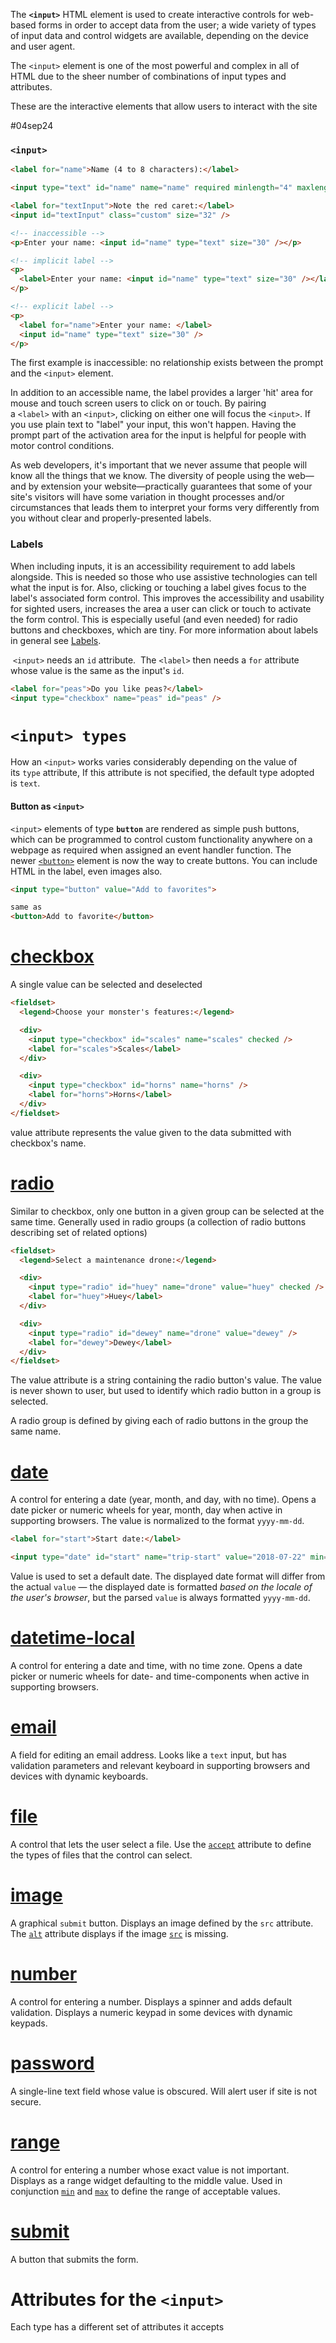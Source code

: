 The **`<input>`** HTML element is used to create interactive controls for web-based forms in order to accept data from the user; a wide variety of types of input data and control widgets are available, depending on the device and user agent. 

The `<input>` element is one of the most powerful and complex in all of HTML due to the sheer number of combinations of input types and attributes.

These are the interactive elements that allow users to interact with the site

#04sep24
### `<input>`           

```html
<label for="name">Name (4 to 8 characters):</label>

<input type="text" id="name" name="name" required minlength="4" maxlength="8" size="10" />
```

```html
<label for="textInput">Note the red caret:</label>
<input id="textInput" class="custom" size="32" />
```

```html
<!-- inaccessible -->
<p>Enter your name: <input id="name" type="text" size="30" /></p>

<!-- implicit label -->
<p>
  <label>Enter your name: <input id="name" type="text" size="30" /></label>
</p>

<!-- explicit label -->
<p>
  <label for="name">Enter your name: </label>
  <input id="name" type="text" size="30" />
</p>
```

The first example is inaccessible: no relationship exists between the prompt and the `<input>` element.

In addition to an accessible name, the label provides a larger 'hit' area for mouse and touch screen users to click on or touch. By pairing a `<label>` with an `<input>`, clicking on either one will focus the `<input>`. If you use plain text to "label" your input, this won't happen. Having the prompt part of the activation area for the input is helpful for people with motor control conditions.

As web developers, it's important that we never assume that people will know all the things that we know. The diversity of people using the web—and by extension your website—practically guarantees that some of your site's visitors will have some variation in thought processes and/or circumstances that leads them to interpret your forms very differently from you without clear and properly-presented labels.

### Labels

When including inputs, it is an accessibility requirement to add labels alongside. This is needed so those who use assistive technologies can tell what the input is for. Also, clicking or touching a label gives focus to the label's associated form control. This improves the accessibility and usability for sighted users, increases the area a user can click or touch to activate the form control. This is especially useful (and even needed) for radio buttons and checkboxes, which are tiny. For more information about labels in general see [Labels](https://developer.mozilla.org/en-US/docs/Web/HTML/Element/input#labels).


 `<input>` needs an `id` attribute. 
 The `<label>` then needs a `for` attribute whose value is the same as the input's `id`.
```html
<label for="peas">Do you like peas?</label>
<input type="checkbox" name="peas" id="peas" />
```


# `<input> types`

How an `<input>` works varies considerably depending on the value of its `type` attribute, 
If this attribute is not specified, the default type adopted is `text`.

#### Button as `<input>`
`<input>` elements of type **`button`** are rendered as simple push buttons, which can be programmed to control custom functionality anywhere on a webpage as required when assigned an event handler function.
The newer [`<button>`](https://developer.mozilla.org/en-US/docs/Web/HTML/Element/button) element is now the way to create buttons. You can include HTML in the label, even images also.

```html
<input type="button" value="Add to favorites">

same as 
<button>Add to favorite</button>
```

# [checkbox](https://developer.mozilla.org/en-US/docs/Web/HTML/Element/input/checkbox)
A single value can be selected and deselected
```html
<fieldset>
  <legend>Choose your monster's features:</legend>

  <div>
    <input type="checkbox" id="scales" name="scales" checked />
    <label for="scales">Scales</label>
  </div>

  <div>
    <input type="checkbox" id="horns" name="horns" />
    <label for="horns">Horns</label>
  </div>
</fieldset>
```

value attribute represents the value given to the data submitted with checkbox's name.

# [radio](https://developer.mozilla.org/en-US/docs/Web/HTML/Element/input/radio)
Similar to checkbox, only one button in a given group can be selected at the same time.
Generally used in radio groups (a collection of radio buttons describing set of related options)
```html
<fieldset>
  <legend>Select a maintenance drone:</legend>

  <div>
    <input type="radio" id="huey" name="drone" value="huey" checked />
    <label for="huey">Huey</label>
  </div>

  <div>
    <input type="radio" id="dewey" name="drone" value="dewey" />
    <label for="dewey">Dewey</label>
  </div>
</fieldset>
```

The value attribute is a string containing the radio button's value.
The value is never shown to user, but used to identify which radio button in a group is selected.

A radio group is defined by giving each of radio buttons in the group the same name.


# [date](https://developer.mozilla.org/en-US/docs/Web/HTML/Element/input/date)
A control for entering a date (year, month, and day, with no time). Opens a date picker or numeric wheels for year, month, day when active in supporting browsers.
The value is normalized to the format `yyyy-mm-dd`.
```html
<label for="start">Start date:</label>

<input type="date" id="start" name="trip-start" value="2018-07-22" min="2018-01-01" max="2018-12-31" />
```

Value is used to set a default date.
The displayed date format will differ from the actual `value` — the displayed date is formatted _based on the locale of the user's browser_, but the parsed `value` is always formatted `yyyy-mm-dd`.

# [datetime-local](https://developer.mozilla.org/en-US/docs/Web/HTML/Element/input/datetime-local)
A control for entering a date and time, with no time zone. Opens a date picker or numeric wheels for date- and time-components when active in supporting browsers.

# [email](https://developer.mozilla.org/en-US/docs/Web/HTML/Element/input/email)
A field for editing an email address. Looks like a `text` input, but has validation parameters and relevant keyboard in supporting browsers and devices with dynamic keyboards.

# [file](https://developer.mozilla.org/en-US/docs/Web/HTML/Element/input/file)
A control that lets the user select a file. Use the [`accept`](https://developer.mozilla.org/en-US/docs/Web/HTML/Element/input#accept) attribute to define the types of files that the control can select.

# [image](https://developer.mozilla.org/en-US/docs/Web/HTML/Element/input/image)
A graphical `submit` button. Displays an image defined by the `src` attribute. The [`alt`](https://developer.mozilla.org/en-US/docs/Web/HTML/Element/input#alt) attribute displays if the image [`src`](https://developer.mozilla.org/en-US/docs/Web/HTML/Element/input#src) is missing.

# [number](https://developer.mozilla.org/en-US/docs/Web/HTML/Element/input/number)
A control for entering a number. Displays a spinner and adds default validation. Displays a numeric keypad in some devices with dynamic keypads.

# [password](https://developer.mozilla.org/en-US/docs/Web/HTML/Element/input/password)
A single-line text field whose value is obscured. Will alert user if site is not secure.

# [range](https://developer.mozilla.org/en-US/docs/Web/HTML/Element/input/range)
A control for entering a number whose exact value is not important. Displays as a range widget defaulting to the middle value. Used in conjunction [`min`](https://developer.mozilla.org/en-US/docs/Web/HTML/Element/input#min) and [`max`](https://developer.mozilla.org/en-US/docs/Web/HTML/Element/input#max) to define the range of acceptable values.


# [submit](https://developer.mozilla.org/en-US/docs/Web/HTML/Element/input/submit)
A button that submits the form.



# Attributes for the `<input>`

Each type has a different set of attributes it accepts
